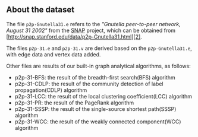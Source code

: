 About the dataset
-----------------

The file `p2p-Gnutella31.e` refers to the _"Gnutella peer-to-peer network, August 31 2002"_ from the
[SNAP][1] project, which can be obtained from [http://snap.stanford.edu/data/p2p-Gnutella31.html][2].

The files `p2p-31.e` and `p2p-31.v` are derived based on the `p2p-Gnutella31.e`,
with edge data and vertex data added.

Other files are results of our built-in graph analytical algorithms, as follows:

+ p2p-31-BFS: the result of the breadth-first search(BFS) algorithm
+ p2p-31-CDLP: the result of the community detection of label propagation(CDLP) algorithm
+ p2p-31-LCC: the result of the local clustering coefficient(LCC) algorithm
+ p2p-31-PR: the result of the PageRank algorithm
+ p2p-31-SSSP: the result of the single-source shortest path(SSSP) algorithm
+ p2p-31-WCC: the result of the weakly connected component(WCC) algorithm

[1]: http://snap.stanford.edu
[2]: http://snap.stanford.edu/data/p2p-Gnutella31.html
